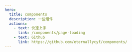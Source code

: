 ```yaml
---
hero:
  title: components
  description: 一些组件
  actions:
    - text: 快速上手
      link: /components/page-loading
    - text: Github
      link: https://github.com/eternallycyf/components/
---
```

